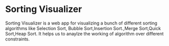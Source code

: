 # Sorting Visualizer 
 Sorting Visualizer is a web app for visualizing a bunch of different sorting algorithms like  Selection Sort, Bubble Sort,Insertion Sort.,Merge Sort,Quick Sort,Heap Sort. It helps us to anaylze the working of  algorithm over different constraints.
